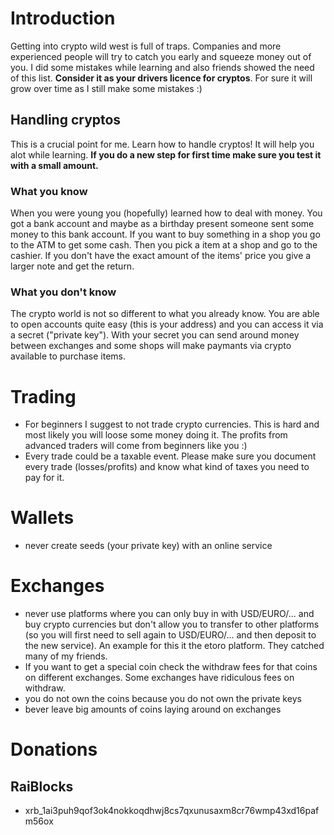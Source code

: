 # Introduction
Getting into crypto wild west is full of traps. Companies and more experienced people will try to catch you early and squeeze money out of you. I did some mistakes while learning and also friends showed the need of this list. **Consider it as your drivers licence for cryptos**. For sure it will grow over time as I still make some mistakes :)

## Handling cryptos
This is a crucial point for me. Learn how to handle cryptos! It will help you alot while learning. **If you do a new step for first time make sure you test it with a small amount.**

### What you know
When you were young you (hopefully) learned how to deal with money. You got a bank account and maybe as a birthday present someone sent some money to this bank account. If you want to buy something in a shop you go to the ATM to get some cash. Then you pick a item at a shop and go to the cashier. If you don't have the exact amount of the items' price you give a larger note and get the return.

### What you don't know
The crypto world is not so different to what you already know. You are able to open accounts quite easy (this is your address) and you can access it via a secret ("private key"). With your secret you can send around money between exchanges and some shops will make paymants via crypto available to purchase items.

# Trading
- For beginners I suggest to not trade crypto currencies. This is hard and most likely you will loose some money doing it. The profits from advanced traders will come from beginners like you :)
- Every trade could be a taxable event. Please make sure you document every trade (losses/profits) and know what kind of taxes you need to pay for it.

# Wallets
- never create seeds (your private key) with an online service 

# Exchanges
- never use platforms where you can only buy in with USD/EURO/... and buy crypto currencies but don't allow you to transfer to other platforms (so you will first need to sell again to USD/EURO/... and then deposit to the new service). An example for this it the etoro platform. They catched many of my friends.
- If you want to get a special coin check the withdraw fees for that coins on different exchanges. Some exchanges have ridiculous fees on withdraw.
- you do not own the coins because you do not own the private keys
- bever leave big amounts of coins laying around on exchanges

# Donations
## RaiBlocks
- xrb_1ai3puh9qof3ok4nokkoqdhwj8cs7qxunusaxm8cr76wmp43xd16pafm56ox
